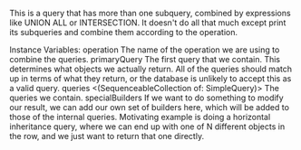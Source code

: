 This is a query that has more than one subquery, combined by expressions like UNION ALL or INTERSECTION. It doesn't do all that much except print its subqueries and combine them according to the operation.

Instance Variables:
	operation	<String>	The name of the operation we are using to combine the queries.
	primaryQuery	<Query>	The first query that we contain. This determines what objects we actually return. All of the queries should match up in terms of what they return, or the database is unlikely to accept this as a valid query.
	queries	<(SequenceableCollection of: SimpleQuery)>	The queries we contain.
	specialBuilders <Array of: ElementBuilder> If we want to do something to modify our result, we can add our own set of builders here, which will be added to those of the internal queries. Motivating example is doing a horizontal inheritance query, where we can end up with one of N different objects in the row, and we just want to return that one directly.

